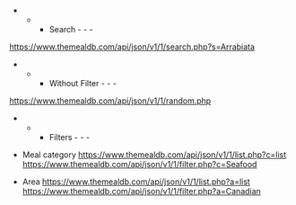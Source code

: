 
- - - Search - - -

https://www.themealdb.com/api/json/v1/1/search.php?s=Arrabiata

- - - Without Filter - - - 

https://www.themealdb.com/api/json/v1/1/random.php 

- - - Filters - - - 

- Meal category
https://www.themealdb.com/api/json/v1/1/list.php?c=list
https://www.themealdb.com/api/json/v1/1/filter.php?c=Seafood

- Area
https://www.themealdb.com/api/json/v1/1/list.php?a=list
https://www.themealdb.com/api/json/v1/1/filter.php?a=Canadian

